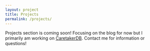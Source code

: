 ```yaml
---
layout: project
title: Projects
permalink: /projects/
---
```


Projects section is coming soon! Focusing on the blog for now but I primarily am working on [CaretakerDB](https://caretakerdb.com). Contact me for information or questions!
